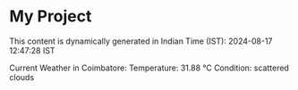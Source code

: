 # My Project

This content is dynamically generated in Indian Time (IST): 2024-08-17 12:47:28 IST


Current Weather in Coimbatore:
Temperature: 31.88 °C
Condition: scattered clouds

